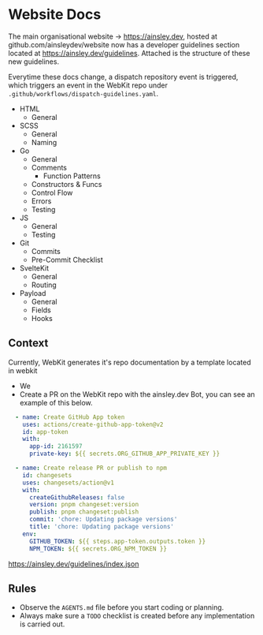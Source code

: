 # Website Docs

The main organisational website -> https://ainsley.dev, hosted at github.com/ainsleydev/website now
has a developer guidelines section located at https://ainsley.dev/guidelines. Attached is the
structure of these new guidelines.

Everytime these docs change, a dispatch repository event is triggered, which triggers an event in
the WebKit repo under `.github/workflows/dispatch-guidelines.yaml`.


- HTML
	- General
- SCSS
	- General
	- Naming
- Go
	- General
	- Comments
		- Function Patterns
	- Constructors & Funcs
	- Control Flow
	- Errors
	- Testing
- JS
	- General
	- Testing
- Git
	- Commits
	- Pre-Commit Checklist
- SvelteKit
	- General
	- Routing
- Payload
	- General
	- Fields
	- Hooks

## Context

Currently, WebKit generates it's repo documentation by a template located in webkit

- We
- Create a PR on the WebKit repo with the ainsley.dev Bot, you can see an example of this below.

```yaml
  - name: Create GitHub App token
	uses: actions/create-github-app-token@v2
	id: app-token
	with:
	  app-id: 2161597
	  private-key: ${{ secrets.ORG_GITHUB_APP_PRIVATE_KEY }}

  - name: Create release PR or publish to npm
	id: changesets
	uses: changesets/action@v1
	with:
	  createGithubReleases: false
	  version: pnpm changeset:version
	  publish: pnpm changeset:publish
	  commit: 'chore: Updating package versions'
	  title: 'chore: Updating package versions'
	env:
	  GITHUB_TOKEN: ${{ steps.app-token.outputs.token }}
	  NPM_TOKEN: ${{ secrets.ORG_NPM_TOKEN }}
```

https://ainsley.dev/guidelines/index.json

## Rules

- Observe the `AGENTS.md` file before you start coding or planning.
- Always make sure a `TODO` checklist is created before any implementation is carried out.
